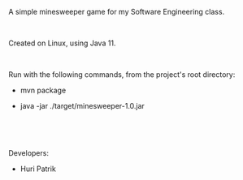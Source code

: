 A simple minesweeper game for my Software Engineering class.

&nbsp;

Created on Linux, using Java 11.

&nbsp;

Run with the following commands, from the project's root directory:

* mvn package

* java -jar ./target/minesweeper-1.0.jar

&nbsp;

&nbsp;

Developers:

- Huri Patrik